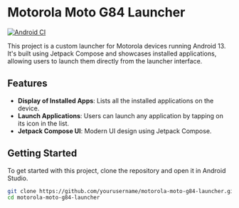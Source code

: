 # Motorola Moto G84 Launcher
[![Android CI](https://github.com/danieledellacioppa/motorola-moto-g84-launcher/actions/workflows/android.yml/badge.svg)](https://github.com/danieledellacioppa/motorola-moto-g84-launcher/actions/workflows/android.yml)

This project is a custom launcher for Motorola devices running Android 13. It's built using Jetpack Compose and showcases installed applications, allowing users to launch them directly from the launcher interface.

## Features

- **Display of Installed Apps**: Lists all the installed applications on the device.
- **Launch Applications**: Users can launch any application by tapping on its icon in the list.
- **Jetpack Compose UI**: Modern UI design using Jetpack Compose.

## Getting Started

To get started with this project, clone the repository and open it in Android Studio.

```bash
git clone https://github.com/yourusername/motorola-moto-g84-launcher.git
cd motorola-moto-g84-launcher

